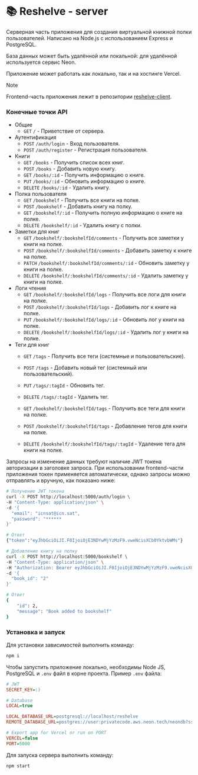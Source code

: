 # 📚 Reshelve - server

Серверная часть приложения для создания виртуальной книжной полки пользователей. Написано на Node.js с использованием Express и PostgreSQL.

База данных может быть удалённой или локальной: для удалённой используется сервис Neon.

Приложение может работать как локально, так и на хостинге Vercel. 

> [!NOTE]  
> Frontend-часть приложения лежит в репозитории [reshelve-client](https://github.com/icnsat/reshelve-client).  

### Конечные точки API

- Общие
  - `GET`       `/` - Приветствие от сервера.
- Аутентификация
  - `POST`      `/auth/login` - Вход пользователя.
  - `POST`      `/auth/register` - Регистрация пользователя.
- Книги
  - `GET`       `/books` - Получить список всех книг.
  - `POST`      `/books` - Добавить новую книгу.
  - `GET`       `/books/:id` - Получить информацию о книге.
  - `PUT`       `/books/:id` - Обновить информацию о книге.
  - `DELETE`    `/books/:id` - Удалить книгу.
- Полка пользователя
  - `GET`       `/bookshelf` - Получить все книги на полке.
  - `POST`      `/bookshelf` - Добавить книгу на полку.
  - `GET`       `/bookshelf/:id` - Получить полную информацию о книге на полке.
  - `DELETE`    `/bookshelf/:id` - Удалить книгу с полки.
- Заметки для книг
  - `GET`       `/bookshelf/:bookshelfId/comments` - Получить все заметки у книги на полке.
  - `POST`      `/bookshelf/:bookshelfId/comments` - Добавить заметку к книге на полке.
  - `PATCH`     `/bookshelf/:bookshelfId/comments/:id` - Обновить заметку у книги на полке.
  - `DELETE`    `/bookshelf/:bookshelfId/comments/:id` - Удалить заметку у книги на полке.
- Логи чтения
  - `GET`       `/bookshelf/:bookshelfId/logs` - Получить все логи для книги на полке.
  - `POST`      `/bookshelf/:bookshelfId/logs` - Добавить лог к книге на полке.
  - `PUT`       `/bookshelf/:bookshelfId/logs/:id` - Обновить лог у книги на полке.
  - `DELETE`    `/bookshelf/:bookshelfId/logs/:id` - Удалить лог у книги на полке.
- Теги для книг
  - `GET`       `/tags` - Получить все теги (системные и пользовательские).
  - `POST`      `/tags` - Добавить новый тег (системный или пользовательский).
  - `PUT`       `/tags/:tagId` - Обновить тег.
  - `DELETE`    `/tags/:tagId` - Удалить тег.

  - `GET`       `/bookshelf/:bookshelfId/tags` - Получить все теги для книги на полке.
  - `POST`      `/bookshelf/:bookshelfId/tags` - Добавление тегов для книги на полке.
  - `DELETE`    `/bookshelf/:bookshelfId/tags/:tagId` - Удаление тега для книги на полке.

Запросы на изменение данных требуют наличие JWT токена авторизации в заголовке запроса.
При использовании frontend-части приложения токен применяется автоматически, однако запросы можно отправлять и вручную, как показано ниже:

```sh
# Получение JWT токена
curl -X POST http://localhost:5000/auth/login \
-H "Content-Type: application/json" \
-d '{
  "email": "icnsat@icn.sat",
  "password": "******
}'

# Ответ
{"token":"eyJhbGciOiJI.F0IjoiOjE3NDYwMjYzMzF9.vweNcisXCb0YktvbWMs"}

# Добавление книгу на полку
curl -X POST http://localhost:5000/bookshelf \
-H "Content-Type: application/json" \
-H "Authorization: Bearer eyJhbGciOiJI.F0IjoiOjE3NDYwMjYzMzF9.vweNcisXCb0YktvbWMs" \
-d '{
  "book_id": "2"
}'

# Ответ
{
    "id": 2,
    "message": "Book added to bookshelf"
}
```

### Установка и запуск

Для установки зависимостей выполнить команду:

```sh
npm i
```

Чтобы запустить приложение локально, необходимы Node JS, PostgreSQL и `.env` файл в корне проекта. Пример `.env` файла:

```ini
# JWT
SECRET_KEY=:)

# Database
LOCAL=true

LOCAL_DATABASE_URL=postgresql://localhost/reshelve
REMOTE_DATABASE_URL=postgres://user:privatecode.aws.neon.tech/neondb?sslmode=require

# Export app for Vercel or run on PORT
VERCEL=false
PORT=5000
```

Для запуска сервера выполнить команду:

```sh
npm start
```
